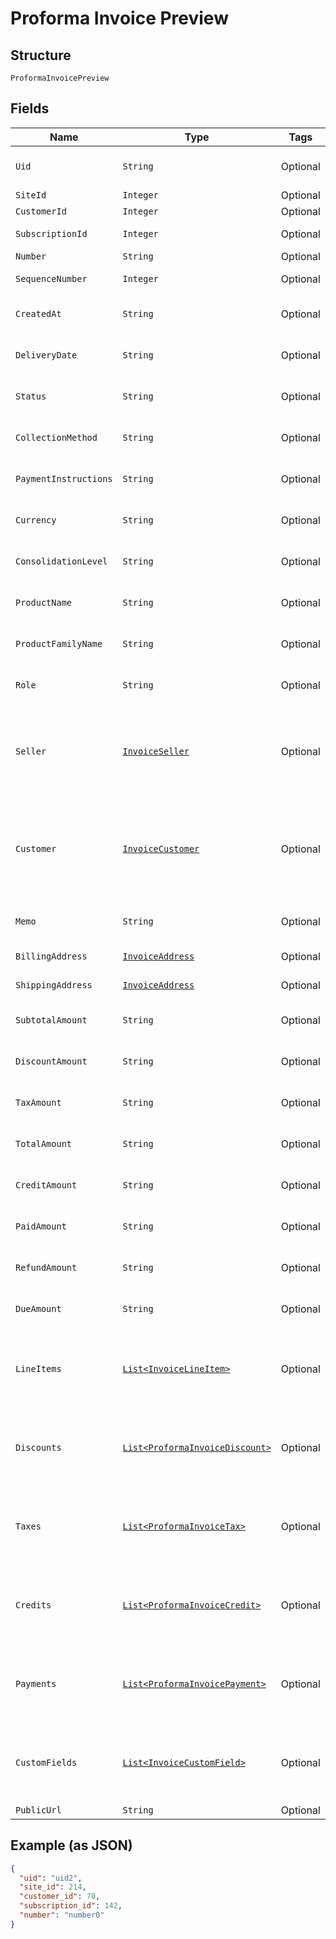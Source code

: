 
# Proforma Invoice Preview

## Structure

`ProformaInvoicePreview`

## Fields

| Name | Type | Tags | Description | Getter | Setter |
|  --- | --- | --- | --- | --- | --- |
| `Uid` | `String` | Optional | **Constraints**: *Minimum Length*: `1` | String getUid() | setUid(String uid) |
| `SiteId` | `Integer` | Optional | - | Integer getSiteId() | setSiteId(Integer siteId) |
| `CustomerId` | `Integer` | Optional | - | Integer getCustomerId() | setCustomerId(Integer customerId) |
| `SubscriptionId` | `Integer` | Optional | - | Integer getSubscriptionId() | setSubscriptionId(Integer subscriptionId) |
| `Number` | `String` | Optional | - | String getNumber() | setNumber(String number) |
| `SequenceNumber` | `Integer` | Optional | - | Integer getSequenceNumber() | setSequenceNumber(Integer sequenceNumber) |
| `CreatedAt` | `String` | Optional | **Constraints**: *Minimum Length*: `1` | String getCreatedAt() | setCreatedAt(String createdAt) |
| `DeliveryDate` | `String` | Optional | **Constraints**: *Minimum Length*: `1` | String getDeliveryDate() | setDeliveryDate(String deliveryDate) |
| `Status` | `String` | Optional | **Constraints**: *Minimum Length*: `1` | String getStatus() | setStatus(String status) |
| `CollectionMethod` | `String` | Optional | **Constraints**: *Minimum Length*: `1` | String getCollectionMethod() | setCollectionMethod(String collectionMethod) |
| `PaymentInstructions` | `String` | Optional | **Constraints**: *Minimum Length*: `1` | String getPaymentInstructions() | setPaymentInstructions(String paymentInstructions) |
| `Currency` | `String` | Optional | **Constraints**: *Minimum Length*: `1` | String getCurrency() | setCurrency(String currency) |
| `ConsolidationLevel` | `String` | Optional | **Constraints**: *Minimum Length*: `1` | String getConsolidationLevel() | setConsolidationLevel(String consolidationLevel) |
| `ProductName` | `String` | Optional | **Constraints**: *Minimum Length*: `1` | String getProductName() | setProductName(String productName) |
| `ProductFamilyName` | `String` | Optional | **Constraints**: *Minimum Length*: `1` | String getProductFamilyName() | setProductFamilyName(String productFamilyName) |
| `Role` | `String` | Optional | **Constraints**: *Minimum Length*: `1` | String getRole() | setRole(String role) |
| `Seller` | [`InvoiceSeller`](../../doc/models/invoice-seller.md) | Optional | Information about the seller (merchant) listed on the masthead of the invoice. | InvoiceSeller getSeller() | setSeller(InvoiceSeller seller) |
| `Customer` | [`InvoiceCustomer`](../../doc/models/invoice-customer.md) | Optional | Information about the customer who is owner or recipient the invoiced subscription. | InvoiceCustomer getCustomer() | setCustomer(InvoiceCustomer customer) |
| `Memo` | `String` | Optional | **Constraints**: *Minimum Length*: `1` | String getMemo() | setMemo(String memo) |
| `BillingAddress` | [`InvoiceAddress`](../../doc/models/invoice-address.md) | Optional | - | InvoiceAddress getBillingAddress() | setBillingAddress(InvoiceAddress billingAddress) |
| `ShippingAddress` | [`InvoiceAddress`](../../doc/models/invoice-address.md) | Optional | - | InvoiceAddress getShippingAddress() | setShippingAddress(InvoiceAddress shippingAddress) |
| `SubtotalAmount` | `String` | Optional | **Constraints**: *Minimum Length*: `1` | String getSubtotalAmount() | setSubtotalAmount(String subtotalAmount) |
| `DiscountAmount` | `String` | Optional | **Constraints**: *Minimum Length*: `1` | String getDiscountAmount() | setDiscountAmount(String discountAmount) |
| `TaxAmount` | `String` | Optional | **Constraints**: *Minimum Length*: `1` | String getTaxAmount() | setTaxAmount(String taxAmount) |
| `TotalAmount` | `String` | Optional | **Constraints**: *Minimum Length*: `1` | String getTotalAmount() | setTotalAmount(String totalAmount) |
| `CreditAmount` | `String` | Optional | **Constraints**: *Minimum Length*: `1` | String getCreditAmount() | setCreditAmount(String creditAmount) |
| `PaidAmount` | `String` | Optional | **Constraints**: *Minimum Length*: `1` | String getPaidAmount() | setPaidAmount(String paidAmount) |
| `RefundAmount` | `String` | Optional | **Constraints**: *Minimum Length*: `1` | String getRefundAmount() | setRefundAmount(String refundAmount) |
| `DueAmount` | `String` | Optional | **Constraints**: *Minimum Length*: `1` | String getDueAmount() | setDueAmount(String dueAmount) |
| `LineItems` | [`List<InvoiceLineItem>`](../../doc/models/invoice-line-item.md) | Optional | **Constraints**: *Minimum Items*: `1`, *Unique Items Required* | List<InvoiceLineItem> getLineItems() | setLineItems(List<InvoiceLineItem> lineItems) |
| `Discounts` | [`List<ProformaInvoiceDiscount>`](../../doc/models/proforma-invoice-discount.md) | Optional | **Constraints**: *Minimum Items*: `1`, *Unique Items Required* | List<ProformaInvoiceDiscount> getDiscounts() | setDiscounts(List<ProformaInvoiceDiscount> discounts) |
| `Taxes` | [`List<ProformaInvoiceTax>`](../../doc/models/proforma-invoice-tax.md) | Optional | **Constraints**: *Minimum Items*: `1`, *Unique Items Required* | List<ProformaInvoiceTax> getTaxes() | setTaxes(List<ProformaInvoiceTax> taxes) |
| `Credits` | [`List<ProformaInvoiceCredit>`](../../doc/models/proforma-invoice-credit.md) | Optional | **Constraints**: *Minimum Items*: `1`, *Unique Items Required* | List<ProformaInvoiceCredit> getCredits() | setCredits(List<ProformaInvoiceCredit> credits) |
| `Payments` | [`List<ProformaInvoicePayment>`](../../doc/models/proforma-invoice-payment.md) | Optional | **Constraints**: *Minimum Items*: `1`, *Unique Items Required* | List<ProformaInvoicePayment> getPayments() | setPayments(List<ProformaInvoicePayment> payments) |
| `CustomFields` | [`List<InvoiceCustomField>`](../../doc/models/invoice-custom-field.md) | Optional | **Constraints**: *Minimum Items*: `1`, *Unique Items Required* | List<InvoiceCustomField> getCustomFields() | setCustomFields(List<InvoiceCustomField> customFields) |
| `PublicUrl` | `String` | Optional | - | String getPublicUrl() | setPublicUrl(String publicUrl) |

## Example (as JSON)

```json
{
  "uid": "uid2",
  "site_id": 214,
  "customer_id": 70,
  "subscription_id": 142,
  "number": "number0"
}
```

